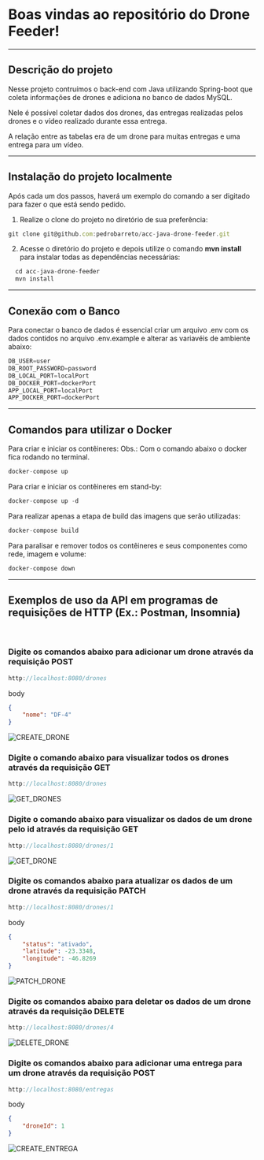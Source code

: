 # Boas vindas ao repositório do Drone Feeder!

---

## Descrição do projeto

Nesse projeto contruímos o back-end com Java utilizando Spring-boot que coleta informações de drones e adiciona no banco de dados MySQL.

Nele é possível coletar dados dos drones, das entregas realizadas pelos drones e o vídeo realizado durante essa entrega.

A relação entre as tabelas era de um drone para muitas entregas e uma entrega para um vídeo.

---

## Instalação do projeto localmente

Após cada um dos passos, haverá um exemplo do comando a ser digitado para fazer o que está sendo pedido.

1. Realize o clone do projeto no diretório de sua preferência:
```javascript
git clone git@github.com:pedrobarreto/acc-java-drone-feeder.git
```

2. Acesse o diretório do projeto e depois utilize o comando **mvn install** para instalar todas as dependências necessárias:
```javascript
  cd acc-java-drone-feeder
  mvn install
```

---

## Conexão com o Banco

Para conectar o banco de dados é essencial criar um arquivo .env com os dados contidos no arquivo .env.example e alterar as variavéis de ambiente abaixo:

```javascript
DB_USER=user
DB_ROOT_PASSWORD=password
DB_LOCAL_PORT=localPort
DB_DOCKER_PORT=dockerPort
APP_LOCAL_PORT=localPort
APP_DOCKER_PORT=dockerPort
```

---

## Comandos para utilizar o Docker

Para criar e iniciar os contêineres:
Obs.: Com o comando abaixo o docker fica rodando no terminal.
```javascript
docker-compose up
```

Para criar e iniciar os contêineres em stand-by:
```javascript
docker-compose up -d
```

Para realizar apenas a etapa de build das imagens que serão utilizadas:
```javascript
docker-compose build
```

Para paralisar e remover todos os contêineres e seus componentes como rede, imagem e volume:
```javascript
docker-compose down
```
---

## Exemplos de uso da API em programas de requisições de HTTP (Ex.: Postman, Insomnia)
</br>

### Digite os comandos abaixo para adicionar um drone através da requisição POST
```javascript
http://localhost:8080/drones
```

body
```json
{
    "nome": "DF-4"
}
```
![CREATE_DRONE](/imagens/POST_drones.png)

### Digite o comando abaixo para visualizar todos os drones através da requisição GET
```javascript
http://localhost:8080/drones
```

![GET_DRONES](/imagens/GET_drones.png)

### Digite o comando abaixo para visualizar os dados de um drone pelo id através da requisição GET
```javascript
http://localhost:8080/drones/1
```

![GET_DRONE](/imagens/GET_drones-id.png)

### Digite os comandos abaixo para atualizar os dados de um drone através da requisição PATCH
```javascript
http://localhost:8080/drones/1
```

body
```json
{
    "status": "ativado",
    "latitude": -23.3348,
    "longitude": -46.8269
}
```
![PATCH_DRONE](/imagens/PATCH_drones-id.png)

### Digite os comandos abaixo para deletar os dados de um drone através da requisição DELETE
```javascript
http://localhost:8080/drones/4
```

![DELETE_DRONE](/imagens/DELETE_drone.png)

### Digite os comandos abaixo para adicionar uma entrega para um drone através da requisição POST
```javascript
http://localhost:8080/entregas
```

body
```json
{
    "droneId": 1
}
```
![CREATE_ENTREGA](/imagens/POST_entregas.png)
